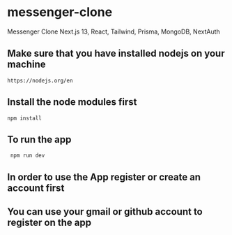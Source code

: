 # messenger-clone

Messenger Clone Next.js 13, React, Tailwind, Prisma, MongoDB, NextAuth

## Make sure that you have installed nodejs on your machine

`https://nodejs.org/en`

## Install the node modules first

`npm install`

## To run the app

` npm run dev`

## In order to use the App register or create an account first

## You can use your gmail or github account to register on the app
